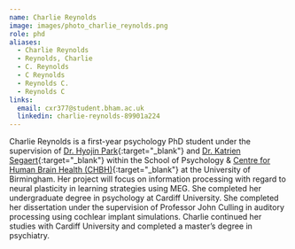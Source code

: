 ```yaml
---
name: Charlie Reynolds
image: images/photo_charlie_reynolds.png
role: phd
aliases:
  - Charlie Reynolds
  - Reynolds, Charlie 
  - C. Reynolds
  - C Reynolds
  - Reynolds C.
  - Reynolds C  
links:
  email: cxr377@student.bham.ac.uk
  linkedin: charlie-reynolds-89901a224
---
```


Charlie Reynolds is a first-year psychology PhD student under the supervision of [Dr. Hyojin Park](https://www.neureca.org/team/){:target="_blank"} and [Dr. Katrien Segaert](https://katriensegaert.com/){:target="_blank"} within the School of Psychology & [Centre for Human Brain Health (CHBH)](https://www.birmingham.ac.uk/research/centre-for-human-brain-health/index.aspx){:target="_blank"} at the University of Birmingham. Her project will focus on information processing with regard to neural plasticity in learning strategies using MEG.
She completed her undergraduate degree in psychology at Cardiff University. She completed her dissertation under the supervision of Professor John Culling in auditory processing using cochlear implant simulations. Charlie continued her studies with Cardiff University and completed a master’s degree in psychiatry.
